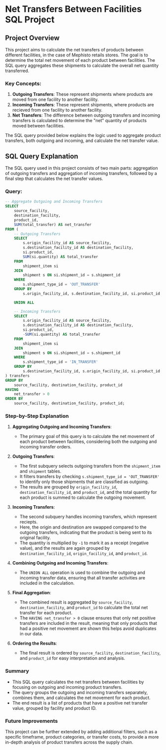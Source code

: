 # Net Transfers Between Facilities SQL Project

## Project Overview

This project aims to calculate the net transfers of products between different facilities, in the case of Mephisto retails stores. The goal is to determine the total net movement of each product between facilities. The SQL query aggregates these shipments to calculate the overall net quantity transferred.

### Key Concepts:
1. **Outgoing Transfers**: These represent shipments where products are moved from one facility to another facility.
2. **Incoming Transfers**: These represent shipments, where products are recieved from one facility to another facility.
3. **Net Transfers**: The difference between outgoing transfers and incoming transfers is calculated to determine the "net" quantity of products moved between facilities.

The SQL query provided below explains the logic used to aggregate product transfers, both outgoing and incoming, and calculate the net transfer value.

## SQL Query Explanation

The SQL query used in this project consists of two main parts: aggregation of outgoing transfers and aggregation of incoming transfers, followed by a final step that calculates the net transfer values.

### Query:

```sql
-- Aggregate Outgoing and Incoming Transfers
SELECT 
    source_facility,
    destination_facility,
    product_id,
    SUM(total_transfer) AS net_transfer
FROM (
    -- Outgoing Transfers
    SELECT 
        s.origin_facility_id AS source_facility,
        s.destination_facility_id AS destination_facility,
        si.product_id,
        SUM(si.quantity) AS total_transfer
    FROM 
        shipment_item si
    JOIN 
        shipment s ON si.shipment_id = s.shipment_id
    WHERE 
        s.shipment_type_id = 'OUT_TRANSFER'
    GROUP BY 
        s.origin_facility_id, s.destination_facility_id, si.product_id

    UNION ALL

    -- Incoming Transfers
    SELECT 
        s.origin_facility_id AS source_facility,
        s.destination_facility_id AS destination_facility,
        si.product_id,
        -SUM(si.quantity) AS total_transfer
    FROM 
        shipment_item si
    JOIN 
        shipment s ON si.shipment_id = s.shipment_id
    WHERE 
        s.shipment_type_id = 'IN_TRANSFER'
    GROUP BY 
        s.destination_facility_id, s.origin_facility_id, si.product_id
) transfers
GROUP BY 
    source_facility, destination_facility, product_id
HAVING 
    net_transfer > 0
ORDER BY 
    source_facility, destination_facility, product_id;
```

### Step-by-Step Explanation

1. **Aggregating Outgoing and Incoming Transfers**:
   - The primary goal of this query is to calculate the net movement of each product between facilities, considering both the outgoing and incoming transfer orders.

2. **Outgoing Transfers**:
   - The first subquery selects outgoing transfers from the `shipment_item` and `shipment` tables.
   - It filters transfers by checking `s.shipment_type_id = 'OUT_TRANSFER'` to identify only those shipments that are classified as outgoing.
   - The results are grouped by `origin_facility_id`, `destination_facility_id`, and `product_id`, and the total quantity for each product is summed to calculate the outgoing movement.

3. **Incoming Transfers**:
   - The second subquery handles incoming transfers, which represent reciepts.
   - Here, the origin and destination are swapped compared to the outgoing transfers, indicating that the product is being sent to its original facility.
   - The quantity is multiplied by `-1` to mark it as a receipt (negative value), and the results are again grouped by `destination_facility_id`, `origin_facility_id`, and `product_id`.

4. **Combining Outgoing and Incoming Transfers**:
   - The `UNION ALL` operation is used to combine the outgoing and incoming transfer data, ensuring that all transfer activities are included in the calculation.

5. **Final Aggregation**:
   - The combined result is aggregated by `source_facility`, `destination_facility`, and `product_id` to calculate the total net transfer for each product.
   - The `HAVING net_transfer > 0` clause ensures that only net positive transfers are included in the result, meaning that only products that had a positive net movement are shown this helps avoid duplicates in our data.

6. **Ordering the Results**:
   - The final result is ordered by `source_facility`, `destination_facility`, and `product_id` for easy interpretation and analysis.

### Summary
- This SQL query calculates the net transfers between facilities by focusing on outgoing and incoming product transfers.
- The query groups the outgoing and incoming transfers separately, combines them, and calculates the net movement for each product.
- The end result is a list of products that have a positive net transfer value, grouped by facility and product ID.

### Future Improvements
This project can be further extended by adding additional filters, such as a specific timeframe, product categories, or transfer costs, to provide a more in-depth analysis of product transfers across the supply chain.
